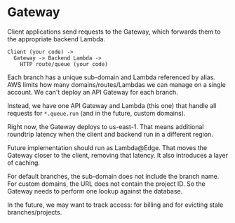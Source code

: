 # Gateway

Client applications send requests to the Gateway, which forwards them to the appropriate backend Lambda.

```
Client (your code) ->
  Gateway -> Backend Lambda ->
    HTTP route/queue (your code)
```

Each branch has a unique sub-domain and Lambda referenced by alias. AWS limits how many domains/routes/Lambdas we can manage on a single account. We can't deploy an API Gateway for each branch.

Instead, we have one API Gateway and Lambda (this one) that handle all requests for `*.queue.run` (and in the future, custom domains).

Right now, the Gateway deploys to us-east-1. That means additional roundtrip latency when the client and backend run in a different region.

Future implementation should run as Lambda@Edge. That moves the Gateway closer to the client, removing that latency. It also introduces a layer of caching.

For default branches, the sub-domain does not include the branch name. For custom domains, the URL does not contain the project ID. So the Gateway needs to perform one lookup against the database.

In the future, we may want to track access: for billing and for evicting stale branches/projects.